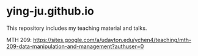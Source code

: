 # ying-ju.github.io
This repository includes my teaching material and talks.

MTH 209: https://sites.google.com/a/udayton.edu/ychen4/teaching/mth-209-data-manipulation-and-management?authuser=0

